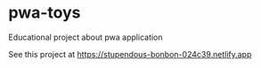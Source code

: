 # pwa-toys
Educational project about pwa application

See this project at https://stupendous-bonbon-024c39.netlify.app
